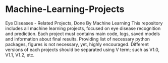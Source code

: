# Machine-Learning-Projects
Eye Diseases - Related Projects, Done By Machine Learning
This repository includes all machine learning projects, focused on eye disease recognition and prediction.
Each project must contains main code, logs, saved models and information about final results.
Providing list of necessary python packages, figures is not necessary, yet, highly encouraged.
Different versions of each projects should be separated using V term; such as V1.0, V1.1, V1.2, etc.
